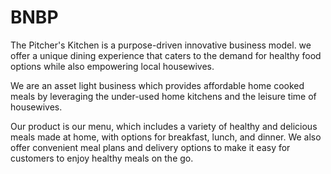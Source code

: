 # BNBP
The Pitcher's Kitchen is a purpose-driven
innovative business model. we offer a unique
dining experience that caters to the demand for
healthy food options while also empowering
local housewives.

We are an asset light business which
provides affordable home cooked meals by
leveraging the under-used home kitchens and
the leisure time of housewives.

Our product is our menu, which includes a variety of
healthy and delicious meals made at home, with
options for breakfast, lunch, and dinner.
We also offer convenient meal plans and delivery
options to make it easy for customers to enjoy
healthy meals on the go.
